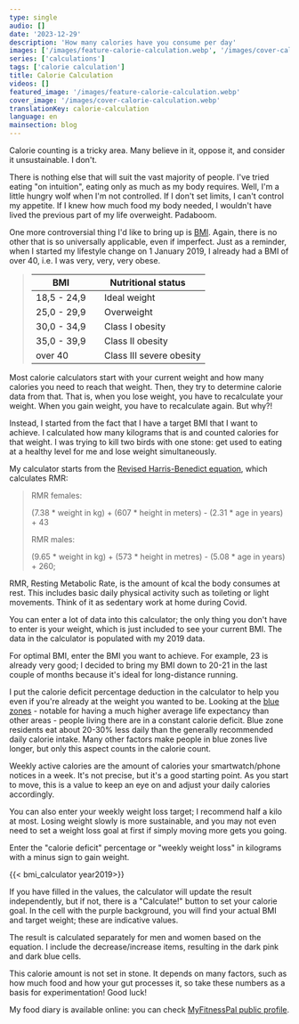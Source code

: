 ```yaml
---
type: single
audio: []
date: '2023-12-29'
description: 'How many calories have you consume per day'
images: ['/images/feature-calorie-calculation.webp', '/images/cover-calorie-calculation.webp']
series: ['calculations']
tags: ['calorie calculation']
title: Calorie Calculation
videos: []
featured_image: '/images/feature-calorie-calculation.webp'
cover_image: '/images/cover-calorie-calculation.webp'
translationKey: calorie-calculation
language: en
mainsection: blog
---
```

Calorie counting is a tricky area. Many believe in it, oppose it, and consider it unsustainable. I don't.

There is nothing else that will suit the vast majority of people. I've tried eating "on intuition", eating only as much as my body requires. Well, I'm a little hungry wolf when I'm not controlled. If I don't set limits, I can't control my appetite. If I knew how much food my body needed, I wouldn't have lived the previous part of my life overweight. Padaboom.

One more controversial thing I'd like to bring up is [BMI](https://www.who.int/europe/news-room/fact-sheets/item/a-healthy-lifestyle---who-recommendations "BMI"). Again, there is no other that is so universally applicable, even if imperfect. Just as a reminder, when I started my lifestyle change on 1 January 2019, I already had a BMI of over 40, i.e. I was very, very, very obese.

> | BMI | Nutritional status |
> | ----------- | ------------------------------ |
> | 18,5 - 24,9 | &nbsp;&nbsp;&nbsp; Ideal weight |
> | 25,0 - 29,9 | &nbsp;&nbsp;&nbsp; Overweight |
> | 30,0 - 34,9 | &nbsp;&nbsp;&nbsp; Class I obesity |
> | 35,0 - 39,9 | &nbsp;&nbsp;&nbsp; Class II obesity |
> | over 40 | &nbsp;&nbsp;&nbsp; Class III severe obesity |


Most calorie calculators start with your current weight and how many calories you need to reach that weight. Then, they try to determine calorie data from that. That is, when you lose weight, you have to recalculate your weight. When you gain weight, you have to recalculate again. But why?!

Instead, I started from the fact that I have a target BMI that I want to achieve. I calculated how many kilograms that is and counted calories for that weight. I was trying to kill two birds with one stone: get used to eating at a healthy level for me and lose weight simultaneously.

My calculator starts from the [Revised Harris-Benedict equation](https://www.ncbi.nlm.nih.gov/pmc/articles/PMC9967803/ "Revised Harris-Benedict equation"), which calculates RMR:

>
>RMR females:
>   
> (7.38 * weight in kg) + (607 * height in meters) - (2.31 * age in years) + 43
> 
>RMR males:
>
> (9.65 * weight in kg) + (573 * height in metres) - (5.08 * age in years) + 260;
>   

RMR, Resting Metabolic Rate, is the amount of kcal the body consumes at rest. This includes basic daily physical activity such as toileting or light movements. Think of it as sedentary work at home during Covid.


You can enter a lot of data into this calculator; the only thing you don't have to enter is your weight, which is just included to see your current BMI. The data in the calculator is populated with my 2019 data.

For optimal BMI, enter the BMI you want to achieve. For example, 23 is already very good; I decided to bring my BMI down to 20-21 in the last couple of months because it's ideal for long-distance running.

I put the calorie deficit percentage deduction in the calculator to help you even if you're already at the weight you wanted to be. Looking at the [blue zones](https://www.healthline.com/nutrition/blue-zones#TOC_TITLE_HDR_4 "blue zones") - notable for having a much higher average life expectancy than other areas - people living there are in a constant calorie deficit. Blue zone residents eat about 20-30% less daily than the generally recommended daily calorie intake. Many other factors make people in blue zones live longer, but only this aspect counts in the calorie count.

Weekly active calories are the amount of calories your smartwatch/phone notices in a week. It's not precise, but it's a good starting point. As you start to move, this is a value to keep an eye on and adjust your daily calories accordingly.

You can also enter your weekly weight loss target; I recommend half a kilo at most. Losing weight slowly is more sustainable, and you may not even need to set a weight loss goal at first if simply moving more gets you going.

Enter the "calorie deficit" percentage or "weekly weight loss" in kilograms with a minus sign to gain weight.

{{< bmi_calculator year2019>}}

If you have filled in the values, the calculator will update the result independently, but if not, there is a "Calculate!" button to set your calorie goal. In the cell with the purple background, you will find your actual BMI and target weight; these are indicative values.

The result is calculated separately for men and women based on the equation. I include the decrease/increase items, resulting in the dark pink and dark blue cells.

This calorie amount is not set in stone. It depends on many factors, such as how much food and how your gut processes it, so take these numbers as a basis for experimentation! Good luck!

My food diary is available online: you can check [MyFitnessPal public profile](https://www.myfitnesspal.com/profile/EnvaultRoll "MyFitnessPal public profile").
